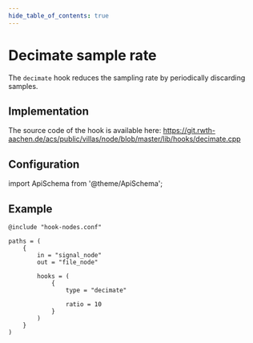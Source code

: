 ```yaml
---
hide_table_of_contents: true
---
```


# Decimate sample rate

The `decimate` hook reduces the sampling rate by periodically discarding samples.

## Implementation

The source code of the hook is available here:
https://git.rwth-aachen.de/acs/public/villas/node/blob/master/lib/hooks/decimate.cpp

## Configuration

import ApiSchema from '@theme/ApiSchema';

<ApiSchema id="node" example pointer="#/components/schemas/decimate" />

## Example

``` url="external/node/etc/examples/hooks/decimate.conf" title="node/etc/examples/hooks/decimate.conf"
@include "hook-nodes.conf"

paths = (
	{
		in = "signal_node"
		out = "file_node"

		hooks = (
			{
				type = "decimate"

				ratio = 10
			}
		)
	}
)
```
